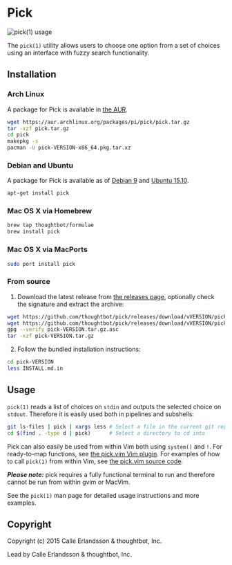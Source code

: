 # Pick

![pick(1) usage](screencast.gif)

The `pick(1)` utility allows users to choose one option from a set of choices
using an interface with fuzzy search functionality.

## Installation

### Arch Linux

A package for Pick is available in [the AUR].

```sh
wget https://aur.archlinux.org/packages/pi/pick/pick.tar.gz
tar -xzf pick.tar.gz
cd pick
makepkg -s
pacman -U pick-VERSION-x86_64.pkg.tar.xz
```

### Debian and Ubuntu

A package for Pick is available as of [Debian 9] and [Ubuntu 15.10].

```sh
apt-get install pick
```

### Mac OS X via Homebrew

```sh
brew tap thoughtbot/formulae
brew install pick
```

### Mac OS X via MacPorts

```sh
sudo port install pick
```

### From source

1. Download the latest release from [the releases page], optionally check the
   signature and extract the archive:

```sh
wget https://github.com/thoughtbot/pick/releases/download/vVERSION/pick-VERSION.tar.gz
wget https://github.com/thoughtbot/pick/releases/download/vVERSION/pick-VERSION.tar.gz.asc
gpg --verify pick-VERSION.tar.gz.asc
tar -xzf pick-VERSION.tar.gz
```

2. Follow the bundled installation instructions:

```sh
cd pick-VERSION
less INSTALL.md.in
```

[the AUR]: https://aur.archlinux.org/packages/pick/
[Debian 9]: https://packages.debian.org/stretch/pick
[Ubuntu 15.10]: http://packages.ubuntu.com/wily/pick
[the releases page]: https://github.com/thoughtbot/pick/releases/

## Usage

`pick(1)` reads a list of choices on `stdin` and outputs the selected choice on
`stdout`. Therefore it is easily used both in pipelines and subshells:

```sh
git ls-files | pick | xargs less # Select a file in the current git repository to view in less
cd $(find . -type d | pick)      # Select a directory to cd into
```

Pick can also easily be used from within Vim both using `system()` and `!`. For
ready-to-map functions, see [the pick.vim Vim plugin]. For examples of how to
call `pick(1)` from within Vim, see [the pick.vim source code].

***Please note:*** pick requires a fully functional terminal to run and
therefore cannot be run from within gvim or MacVim.

See the `pick(1)` man page for detailed usage instructions and more examples.

[the pick.vim Vim plugin]: https://github.com/thoughtbot/pick.vim/
[the pick.vim source code]: https://github.com/thoughtbot/pick.vim/blob/master/plugin/pick.vim

## Copyright

Copyright (c) 2015 Calle Erlandsson & thoughtbot, Inc.

Lead by Calle Erlandsson & thoughtbot, Inc.
